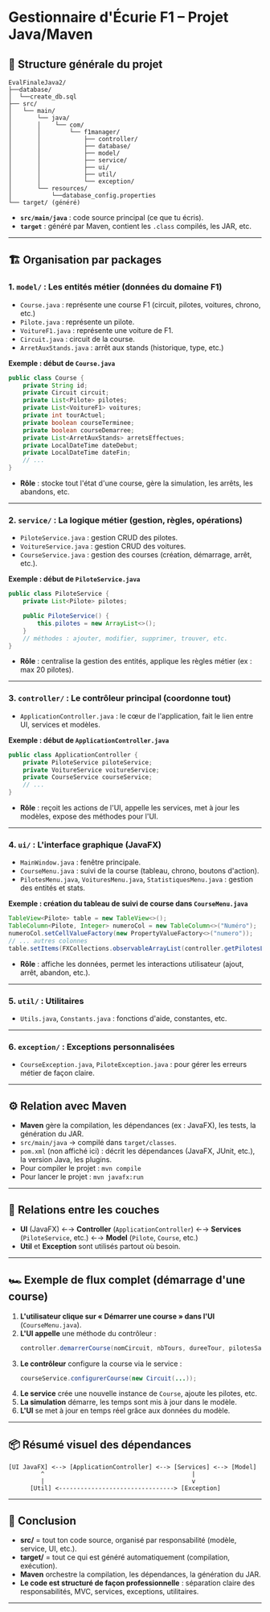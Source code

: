 # Gestionnaire d'Écurie F1 – Projet Java/Maven

## 🌱 Structure générale du projet

```
EvalFinaleJava2/
├──database/
│  └──create_db.sql 
├── src/
│   └── main/
│       └── java/
│       │    └── com/
│       │        └── f1manager/
│       │            ├── controller/
│       │            ├── database/
│       │            ├── model/
│       │            ├── service/
│       │            ├── ui/
│       │            ├── util/
│       │            └── exception/
│       └── resources/
│           └──database_config.properties            
└── target/ (généré)
```

- **`src/main/java`** : code source principal (ce que tu écris).
- **`target`** : généré par Maven, contient les `.class` compilés, les JAR, etc.

---

## 🏗️ Organisation par packages

### 1. `model/` : Les entités métier (données du domaine F1)

- `Course.java` : représente une course F1 (circuit, pilotes, voitures, chrono, etc.)
- `Pilote.java` : représente un pilote.
- `VoitureF1.java` : représente une voiture de F1.
- `Circuit.java` : circuit de la course.
- `ArretAuxStands.java` : arrêt aux stands (historique, type, etc.)

**Exemple : début de `Course.java`**

```java
public class Course {
    private String id;
    private Circuit circuit;
    private List<Pilote> pilotes;
    private List<VoitureF1> voitures;
    private int tourActuel;
    private boolean courseTerminee;
    private boolean courseDemarree;
    private List<ArretAuxStands> arretsEffectues;
    private LocalDateTime dateDebut;
    private LocalDateTime dateFin;
    // ...
}
```

- **Rôle** : stocke tout l'état d'une course, gère la simulation, les arrêts, les abandons, etc.

---

### 2. `service/` : La logique métier (gestion, règles, opérations)

- `PiloteService.java` : gestion CRUD des pilotes.
- `VoitureService.java` : gestion CRUD des voitures.
- `CourseService.java` : gestion des courses (création, démarrage, arrêt, etc.).

**Exemple : début de `PiloteService.java`**

```java
public class PiloteService {
    private List<Pilote> pilotes;

    public PiloteService() {
        this.pilotes = new ArrayList<>();
    }
    // méthodes : ajouter, modifier, supprimer, trouver, etc.
}
```

- **Rôle** : centralise la gestion des entités, applique les règles métier (ex : max 20 pilotes).

---

### 3. `controller/` : Le contrôleur principal (coordonne tout)

- `ApplicationController.java` : le cœur de l'application, fait le lien entre UI, services et modèles.

**Exemple : début de `ApplicationController.java`**

```java
public class ApplicationController {
    private PiloteService piloteService;
    private VoitureService voitureService;
    private CourseService courseService;
    // ...
}
```

- **Rôle** : reçoit les actions de l'UI, appelle les services, met à jour les modèles, expose des méthodes pour l'UI.

---

### 4. `ui/` : L'interface graphique (JavaFX)

- `MainWindow.java` : fenêtre principale.
- `CourseMenu.java` : suivi de la course (tableau, chrono, boutons d'action).
- `PilotesMenu.java`, `VoituresMenu.java`, `StatistiquesMenu.java` : gestion des entités et stats.

**Exemple : création du tableau de suivi de course dans `CourseMenu.java`**

```java
TableView<Pilote> table = new TableView<>();
TableColumn<Pilote, Integer> numeroCol = new TableColumn<>("Numéro");
numeroCol.setCellValueFactory(new PropertyValueFactory<>("numero"));
// ... autres colonnes
table.setItems(FXCollections.observableArrayList(controller.getPilotesList()));
```

- **Rôle** : affiche les données, permet les interactions utilisateur (ajout, arrêt, abandon, etc.).

---

### 5. `util/` : Utilitaires

- `Utils.java`, `Constants.java` : fonctions d'aide, constantes, etc.

---

### 6. `exception/` : Exceptions personnalisées

- `CourseException.java`, `PiloteException.java` : pour gérer les erreurs métier de façon claire.

---

## ⚙️ Relation avec Maven

- **Maven** gère la compilation, les dépendances (ex : JavaFX), les tests, la génération du JAR.
- `src/main/java` → compilé dans `target/classes`.
- `pom.xml` (non affiché ici) : décrit les dépendances (JavaFX, JUnit, etc.), la version Java, les plugins.
- Pour compiler le projet : `mvn compile`
- Pour lancer le projet : `mvn javafx:run`

---

## 🔗 Relations entre les couches

- **UI** (JavaFX) ←→ **Controller** (`ApplicationController`) ←→ **Services** (`PiloteService`, etc.) ←→ **Model** (`Pilote`, `Course`, etc.)
- **Util** et **Exception** sont utilisés partout où besoin.

---

## 🏎️ Exemple de flux complet (démarrage d'une course)

1. **L'utilisateur clique sur « Démarrer une course » dans l'UI** (`CourseMenu.java`).
2. **L'UI appelle** une méthode du contrôleur :
   ```java
   controller.demarrerCourse(nomCircuit, nbTours, dureeTour, pilotesSansVoiture);
   ```
3. **Le contrôleur** configure la course via le service :
   ```java
   courseService.configurerCourse(new Circuit(...));
   ```
4. **Le service** crée une nouvelle instance de `Course`, ajoute les pilotes, etc.
5. **La simulation** démarre, les temps sont mis à jour dans le modèle.
6. **L'UI** se met à jour en temps réel grâce aux données du modèle.

---

## 📦 Résumé visuel des dépendances

```
[UI JavaFX] <--> [ApplicationController] <--> [Services] <--> [Model]
         ^                                         |
         |                                         v
      [Util] <--------------------------------> [Exception]
```

---

## 📝 Conclusion

- **src/** = tout ton code source, organisé par responsabilité (modèle, service, UI, etc.).
- **target/** = tout ce qui est généré automatiquement (compilation, exécution).
- **Maven** orchestre la compilation, les dépendances, la génération du JAR.
- **Le code est structuré de façon professionnelle** : séparation claire des responsabilités, MVC, services, exceptions, utilitaires.

---

